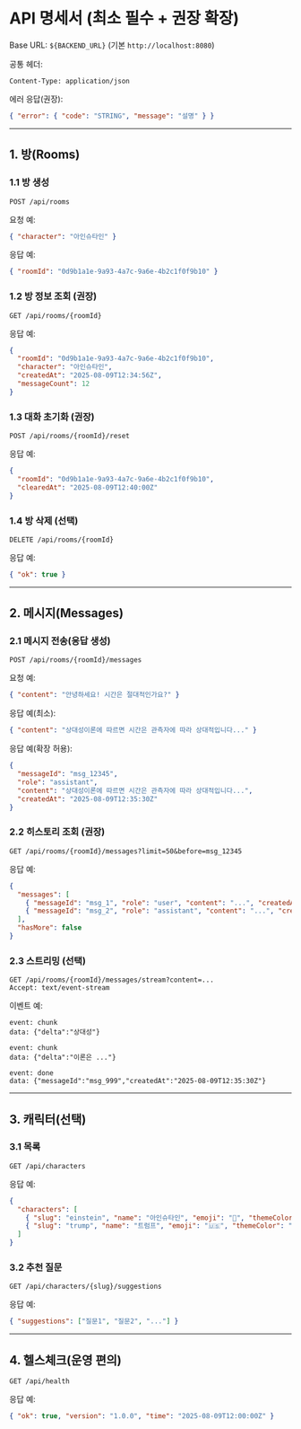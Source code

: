 # API 명세서 (최소 필수 + 권장 확장)

Base URL: `${BACKEND_URL}` (기본 `http://localhost:8080`)

공통 헤더:

```http
Content-Type: application/json
```

에러 응답(권장):

```json
{ "error": { "code": "STRING", "message": "설명" } }
```

---

## 1. 방(Rooms)

### 1.1 방 생성

```
POST /api/rooms
```

요청 예:

```json
{ "character": "아인슈타인" }
```

응답 예:

```json
{ "roomId": "0d9b1a1e-9a93-4a7c-9a6e-4b2c1f0f9b10" }
```

### 1.2 방 정보 조회 (권장)

```
GET /api/rooms/{roomId}
```

응답 예:

```json
{
  "roomId": "0d9b1a1e-9a93-4a7c-9a6e-4b2c1f0f9b10",
  "character": "아인슈타인",
  "createdAt": "2025-08-09T12:34:56Z",
  "messageCount": 12
}
```

### 1.3 대화 초기화 (권장)

```
POST /api/rooms/{roomId}/reset
```

응답 예:

```json
{
  "roomId": "0d9b1a1e-9a93-4a7c-9a6e-4b2c1f0f9b10",
  "clearedAt": "2025-08-09T12:40:00Z"
}
```

### 1.4 방 삭제 (선택)

```
DELETE /api/rooms/{roomId}
```

응답 예:

```json
{ "ok": true }
```

---

## 2. 메시지(Messages)

### 2.1 메시지 전송(응답 생성)

```
POST /api/rooms/{roomId}/messages
```

요청 예:

```json
{ "content": "안녕하세요! 시간은 절대적인가요?" }
```

응답 예(최소):

```json
{ "content": "상대성이론에 따르면 시간은 관측자에 따라 상대적입니다..." }
```

응답 예(확장 허용):

```json
{
  "messageId": "msg_12345",
  "role": "assistant",
  "content": "상대성이론에 따르면 시간은 관측자에 따라 상대적입니다...",
  "createdAt": "2025-08-09T12:35:30Z"
}
```

### 2.2 히스토리 조회 (권장)

```
GET /api/rooms/{roomId}/messages?limit=50&before=msg_12345
```

응답 예:

```json
{
  "messages": [
    { "messageId": "msg_1", "role": "user", "content": "...", "createdAt": "..." },
    { "messageId": "msg_2", "role": "assistant", "content": "...", "createdAt": "..." }
  ],
  "hasMore": false
}
```

### 2.3 스트리밍 (선택)

```
GET /api/rooms/{roomId}/messages/stream?content=...
Accept: text/event-stream
```

이벤트 예:

```
event: chunk
data: {"delta":"상대성"}

event: chunk
data: {"delta":"이론은 ..."}

event: done
data: {"messageId":"msg_999","createdAt":"2025-08-09T12:35:30Z"}
```

---

## 3. 캐릭터(선택)

### 3.1 목록

```
GET /api/characters
```

응답 예:

```json
{
  "characters": [
    { "slug": "einstein", "name": "아인슈타인", "emoji": "🧠", "themeColor": "#4CAF50" },
    { "slug": "trump", "name": "트럼프", "emoji": "🇺🇸", "themeColor": "#FF9800" }
  ]
}
```

### 3.2 추천 질문

```
GET /api/characters/{slug}/suggestions
```

응답 예:

```json
{ "suggestions": ["질문1", "질문2", "..."] }
```

---

## 4. 헬스체크(운영 편의)

```
GET /api/health
```

응답 예:

```json
{ "ok": true, "version": "1.0.0", "time": "2025-08-09T12:00:00Z" }
```


